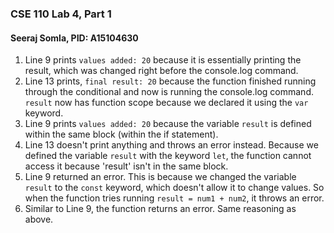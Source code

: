 ### CSE 110 Lab 4, Part 1
#### Seeraj Somla, PID: A15104630
1. Line 9 prints ```values added: 20``` because it is essentially printing the result, which was changed right before the console.log command. 
2. Line 13 prints, ```final result: 20``` because the function finished running through the conditional and now is running the console.log command. ```result``` now has function scope because we declared it using the ```var``` keyword.
3. Line 9 prints ```values added: 20``` because the variable ```result``` is defined within the same block (within the if statement).
4. Line 13 doesn't print anything and throws an error instead. Because we defined the variable ```result``` with the keyword ```let```, the function cannot access it because 'result' isn't in the same block.
5. Line 9 returned an error. This is because we changed the variable ```result``` to the ```const``` keyword, which doesn't allow it to change values. So when the function tries running ```result = num1 + num2```, it throws an error. 
6. Similar to Line 9, the function returns an error. Same reasoning as above.